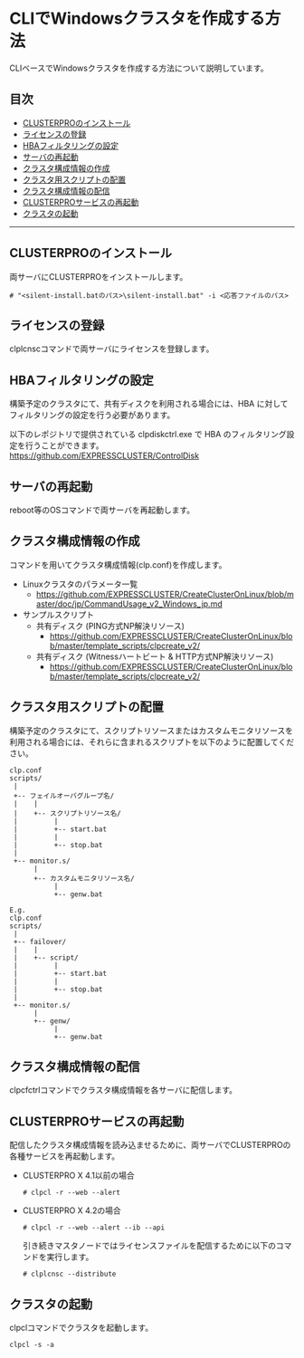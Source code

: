 # CLIでWindowsクラスタを作成する方法
CLIベースでWindowsクラスタを作成する方法について説明しています。

## 目次
- [CLUSTERPROのインストール](#CLUSTERPROのインストール)
- [ライセンスの登録](#ライセンスの登録)
- [HBAフィルタリングの設定](#HBAフィルタリングの設定)
- [サーバの再起動](#サーバの再起動)
- [クラスタ構成情報の作成](#クラスタ構成情報の作成)
- [クラスタ用スクリプトの配置](#クラスタ用スクリプトの配置)
- [クラスタ構成情報の配信](#クラスタ構成情報の配信)
- [CLUSTERPROサービスの再起動](#CLUSTERPROサービスの再起動)
- [クラスタの起動](#クラスタの起動)

----

## CLUSTERPROのインストール

両サーバにCLUSTERPROをインストールします。

```
# "<silent-install.batのパス>\silent-install.bat" -i <応答ファイルのパス>
```

## ライセンスの登録

clplcnscコマンドで両サーバにライセンスを登録します。

## HBAフィルタリングの設定

構築予定のクラスタにて、共有ディスクを利用される場合には、HBA に対してフィルタリングの設定を行う必要があります。

以下のレポジトリで提供されている clpdiskctrl.exe で HBA のフィルタリング設定を行うことができます。
https://github.com/EXPRESSCLUSTER/ControlDisk

## サーバの再起動

reboot等のOSコマンドで両サーバを再起動します。

## クラスタ構成情報の作成

コマンドを用いてクラスタ構成情報(clp.conf)を作成します。
- Linuxクラスタのパラメータ一覧
  - https://github.com/EXPRESSCLUSTER/CreateClusterOnLinux/blob/master/doc/jp/CommandUsage_v2_Windows_jp.md
- サンプルスクリプト
  - 共有ディスク (PING方式NP解決リソース)
    - https://github.com/EXPRESSCLUSTER/CreateClusterOnLinux/blob/master/template_scripts/clpcreate_v2/
  - 共有ディスク (Witnessハートビート & HTTP方式NP解決リソース)
    - https://github.com/EXPRESSCLUSTER/CreateClusterOnLinux/blob/master/template_scripts/clpcreate_v2/

## クラスタ用スクリプトの配置
構築予定のクラスタにて、スクリプトリソースまたはカスタムモニタリソースを利用される場合には、それらに含まれるスクリプトを以下のように配置してください。
```
clp.conf
scripts/
 |
 +-- フェイルオーバグループ名/ 
 |    |
 |    +-- スクリプトリソース名/ 
 |         |
 |         +-- start.bat
 |         |
 |         +-- stop.bat
 |
 +-- monitor.s/
      |
      +-- カスタムモニタリソース名/
           |
           +-- genw.bat

E.g.
clp.conf
scripts/
 |
 +-- failover/ 
 |    |
 |    +-- script/ 
 |         |
 |         +-- start.bat
 |         |
 |         +-- stop.bat
 |
 +-- monitor.s/
      |
      +-- genw/
           |
           +-- genw.bat
```

## クラスタ構成情報の配信

clpcfctrlコマンドでクラスタ構成情報を各サーバに配信します。

## CLUSTERPROサービスの再起動

配信したクラスタ構成情報を読み込ませるために、両サーバでCLUSTERPROの各種サービスを再起動します。

- CLUSTERPRO X 4.1以前の場合
  ```
  # clpcl -r --web --alert
  ```

- CLUSTERPRO X 4.2の場合
  ```
  # clpcl -r --web --alert --ib --api
  ```
  引き続きマスタノードではライセンスファイルを配信するために以下のコマンドを実行します。
  ```
  # clplcnsc --distribute
  ```

## クラスタの起動

clpclコマンドでクラスタを起動します。

```
clpcl -s -a
```
